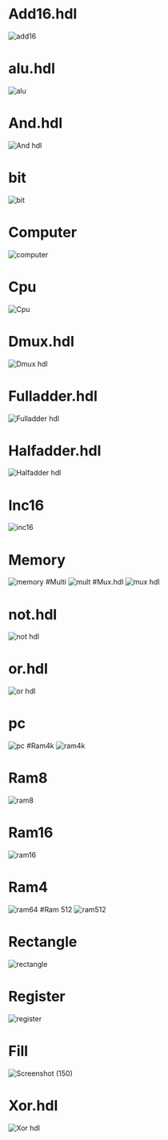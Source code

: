 # Add16.hdl
![add16](https://github.com/AlexCFrost/Nand2Tet-projects/assets/139672610/a6fdbcb0-b782-4c7a-a7cb-0831be57c604)
# alu.hdl
![alu](https://github.com/AlexCFrost/Nand2Tet-projects/assets/139672610/193b3cfe-1408-4775-a583-68a692d89e89)
# And.hdl
![And hdl](https://github.com/AlexCFrost/Nand2Tet-projects/assets/139672610/3545301e-459c-4d27-9ebc-bcb1eba0a79b)
# bit
![bit](https://github.com/AlexCFrost/Nand2Tet-projects/assets/139672610/0187836f-8f2f-48bf-a25b-02b5c316c1bf)
# Computer
![computer](https://github.com/AlexCFrost/Nand2Tet-projects/assets/139672610/6be1d3b1-3157-4933-abd9-115580a63cb4)
# Cpu
![Cpu](https://github.com/AlexCFrost/Nand2Tet-projects/assets/139672610/78eddfd9-5e3a-4da2-aa21-12e841dcbe27)
# Dmux.hdl
![Dmux hdl](https://github.com/AlexCFrost/Nand2Tet-projects/assets/139672610/10923ea2-034d-462a-9ea6-a7b2b1c3b1cd)
# Fulladder.hdl
![Fulladder hdl](https://github.com/AlexCFrost/Nand2Tet-projects/assets/139672610/7d29c622-6c00-467a-a33c-dcc8655da73c)
# Halfadder.hdl
![Halfadder hdl](https://github.com/AlexCFrost/Nand2Tet-projects/assets/139672610/18917707-1468-4508-ab77-48c4238cf8af)
# Inc16
![inc16](https://github.com/AlexCFrost/Nand2Tet-projects/assets/139672610/adf94022-4e58-4f6b-833e-68f75412c86c)
# Memory
![memory](https://github.com/AlexCFrost/Nand2Tet-projects/assets/139672610/236a6f47-0b75-4707-bad5-2a4f266e1cda)
#Multi
![mult](https://github.com/AlexCFrost/Nand2Tet-projects/assets/139672610/d7370b78-08ac-4fd4-96e3-18466859e332)
#Mux.hdl
![mux hdl](https://github.com/AlexCFrost/Nand2Tet-projects/assets/139672610/7d9082d3-cf74-4ebe-bfb0-77a5fa4e7b97)
# not.hdl
![not hdl](https://github.com/AlexCFrost/Nand2Tet-projects/assets/139672610/a0542dd2-8c69-43ce-9855-8115d86a11fa)
# or.hdl
![or hdl](https://github.com/AlexCFrost/Nand2Tet-projects/assets/139672610/4ca5d4f5-bd59-4ad6-b076-9dd96bb1ef43)
# pc
![pc](https://github.com/AlexCFrost/Nand2Tet-projects/assets/139672610/f5bc35a1-490b-4cd6-bf4d-472fdbf545a6)
#Ram4k
![ram4k](https://github.com/AlexCFrost/Nand2Tet-projects/assets/139672610/92e4a38e-47fa-447c-94e8-5437f6548d13)
# Ram8
![ram8](https://github.com/AlexCFrost/Nand2Tet-projects/assets/139672610/74a80001-fe2e-42ad-a3c1-c4c503ecf03a)
# Ram16
![ram16](https://github.com/AlexCFrost/Nand2Tet-projects/assets/139672610/16d427cf-dcc2-45d7-9141-7dc63361f7eb)
# Ram4
![ram64](https://github.com/AlexCFrost/Nand2Tet-projects/assets/139672610/b2d5632d-0c60-4533-a9e9-3c4bb47acaff)
#Ram 512
![ram512](https://github.com/AlexCFrost/Nand2Tet-projects/assets/139672610/694f1dbd-bf24-48fb-9dc0-3d02058dc9c5)
# Rectangle
![rectangle](https://github.com/AlexCFrost/Nand2Tet-projects/assets/139672610/07700c8f-3b88-4557-b3df-80f23ea5bc6a)
# Register
![register](https://github.com/AlexCFrost/Nand2Tet-projects/assets/139672610/30e37052-16d8-4341-9b6e-948af8bccb84)
# Fill
![Screenshot (150)](https://github.com/AlexCFrost/Nand2Tet-projects/assets/139672610/09fb54fd-3715-4eb9-97d9-c0b73ca2998d)
# Xor.hdl
![Xor hdl](https://github.com/AlexCFrost/Nand2Tet-projects/assets/139672610/bf5d40f0-d22d-4a27-aca4-0102f407d4ec)
